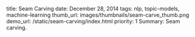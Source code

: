 title:  Seam Carving
date: December 28, 2014
tags:  nlp, topic-models, machine-learning
thumb_url: images/thumbnails/seam-carve_thumb.png
demo_url: /static/seam-carving/index.html
priority: 1
Summary: Seam carving.